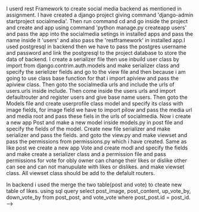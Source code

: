 I userd rest Framework to create social media backend as mentioned in assignment. I have created a django project giving command 'django-admin startproject socialmedia'. Then run command cd and go inside the project and create and app using command 'python manage.py createapp users' and pass the app into the socialmedia setings in installed apps and pass the name inside it 'users' and also pass the 'restframework' in installed app.I used postgresql in backend then we have to pass the postgres username and password and link the postgresql to the project database to store the data of backend. I create a serializer file then use inbuild user class by import from django.contrim.auth.models and make serializer class and specify the serielizer fields and go to the view file and then because i am going to use class base function for that i import apiview and pass the apiview class. Then goto the socialmedia urls and include the urls of users.urls inside include. Then come inside the users urls and import defaultrouter and register users and give base name users.
Then goto the Models file and create userprofile class model and specify its class with image fields, for image field we have to import pilow and pass the media url and media root and pass these fiels in the urls of socialmedia.
Now i create a new app Post and make a new model inside models.py in post file and specify the fields of the model.
Create new file serializer and make serializer and pass the fields.
and goto the view.py and make viewset and pass the permissions from permissions.py which i have created.
Same as like post we create a new app Vote and create modl and specify the fields and make create a serializer class and a permission file and pass permissions for vote for obly owner can change their likes or dislike other can see and can not manupulate with likes or dislikes.
and make viewset class.
All viewset class should be add to the defalult routers.

In backend i used the merge the two table(post and vote) to cteate new table of likes.
using sql query 
select post_image, post_content, up_vote_by, down_vote_by
from post_post, and vote_vote 
where post_post.id = post_id. -->
